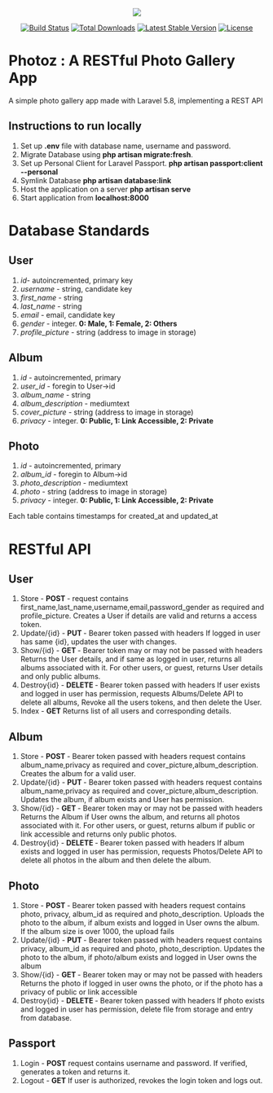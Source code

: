 <p align="center"><img src="https://laravel.com/assets/img/components/logo-laravel.svg"></p>

<p align="center">
<a href="https://travis-ci.org/laravel/framework"><img src="https://travis-ci.org/laravel/framework.svg" alt="Build Status"></a>
<a href="https://packagist.org/packages/laravel/framework"><img src="https://poser.pugx.org/laravel/framework/d/total.svg" alt="Total Downloads"></a>
<a href="https://packagist.org/packages/laravel/framework"><img src="https://poser.pugx.org/laravel/framework/v/stable.svg" alt="Latest Stable Version"></a>
<a href="https://packagist.org/packages/laravel/framework"><img src="https://poser.pugx.org/laravel/framework/license.svg" alt="License"></a>
</p>

# Photoz : A RESTful Photo Gallery App
A simple photo gallery app made with Laravel 5.8, implementing a REST API

## Instructions to run locally
1. Set up <strong>.env</strong> file with database name, username and password.
2. Migrate Database using <strong>php artisan migrate:fresh</strong>.
3. Set up Personal Client for Laravel Passport. <strong>php artisan passport:client --personal</strong>
4. Symlink Database <strong>php artisan database:link</strong>
5. Host the application on a server <strong>php artisan serve</strong>
6. Start application from <strong>localhost:8000</strong>

# Database Standards

## User
1. <em>id</em>- autoincremented, primary key
2. <em>username</em> - string, candidate key
3. <em>first_name</em> - string
4. <em>last_name</em> - string
5. <em>email</em> - email, candidate key
6. <em>gender</em> - integer. <strong>0: Male, 1: Female, 2: Others</strong>
7. <em>profile_picture</em> - string (address to image in storage)

## Album
1. <em>id</em> - autoincremented, primary
2. <em>user_id</em> - foregin to User->id
3. <em>album_name</em> - string
4. <em>album_description</em> - mediumtext
5. <em>cover_picture</em> - string (address to image in storage)
6. <em>privacy</em> - integer. <strong>0: Public, 1: Link Accessible, 2: Private</strong>

## Photo
1. <em>id</em> - autoincremented, primary
2. <em>album_id</em> - foregin to Album->id
3. <em>photo_description</em> - mediumtext
4. <em>photo</em> - string (address to image in storage)
5. <em>privacy</em> - integer. <strong>0: Public, 1: Link Accessible, 2: Private</strong>

Each table contains timestamps for created_at and updated_at


# RESTful API

## User

1. Store - <strong> POST </strong> - 
    request contains first_name,last_name,username,email,password_gender as required and profile_picture.
    Creates a User if details are valid and returns a access token.
2. Update/{id} - <strong> PUT </strong> - 
    Bearer token passed with headers
    If logged in user has same {id}, updates the user with changes.
3. Show/{id} - <strong> GET </strong> - 
    Bearer token may or may not be passed with headers
    Returns the User details, and if same as logged in user, returns all albums associated with it.
    For other users, or guest, returns User details and only public albums.
4. Destroy{id} - <strong> DELETE </strong> - 
    Bearer token passed with headers
    If user exists and logged in user has permission, requests Albums/Delete API to delete all albums, Revoke all the users tokens, and then delete the User. 
5. Index - <strong>GET</strong>
    Returns list of all users and corresponding details.

## Album

1. Store - <strong> POST </strong> - 
    Bearer token passed with headers
    request contains album_name,privacy as required and cover_picture,album_description.
    Creates the album for a valid user.
2. Update/{id} - <strong> PUT </strong> - 
    Bearer token passed with headers
    request contains album_name,privacy as required and cover_picture,album_description.
    Updates the album, if album exists and User has permission.
3. Show/{id} - <strong> GET </strong> - 
    Bearer token may or may not be passed with headers
    Returns the Album if User owns the album, and returns all photos associated with it.
    For other users, or guest, returns album if public or link accessible and returns only public photos.
4. Destroy{id} - <strong> DELETE </strong> - 
    Bearer token passed with headers
    If album exists and logged in user has permission, requests Photos/Delete API to delete all photos in the album and then delete the album. 


## Photo

1. Store - <strong> POST </strong> - 
    Bearer token passed with headers
    request contains photo, privacy, album_id as required and photo_description.
    Uploads the photo to the album, if album exists and logged in User owns the album.
    If the album size is over 1000, the upload fails
2. Update/{id} - <strong> PUT </strong> - 
    Bearer token passed with headers
    request contains privacy, album_id as required and photo, photo_description.
    Updates the photo to the album, if photo/album exists and logged in User owns the album
3. Show/{id} - <strong> GET </strong> - 
    Bearer token may or may not be passed with headers
    Returns the photo if logged in user owns the photo, or if the photo has a privacy of public or link accessible
4. Destroy{id} - <strong> DELETE </strong> - 
    Bearer token passed with headers
    If photo exists and logged in user has permission, delete file from storage and entry from database.
    
## Passport
1. Login - <strong>POST</strong>
    request contains username and password.
    If verified, generates a token and returns it.
2. Logout - <strong>GET</strong>
    If user is authorized, revokes the login token and logs out.
